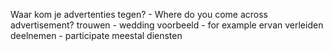 Waar kom je advertenties tegen? - Where do you come across advertisement?
trouwen - wedding
voorbeeld - for example
ervan
verleiden 
deelnemen - participate
meestal
diensten 